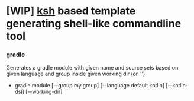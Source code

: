# [WIP] [ksh](https://github.com/arturbosch/ksh) based template generating shell-like commandline tool

### __gradle__

Generates a gradle module with given name and source sets based on given language and group inside given working dir (or '.')
- gradle module <name> [--group my.group] [--language <lang> default kotlin] [--kotlin-dsl] [--working-dir]
